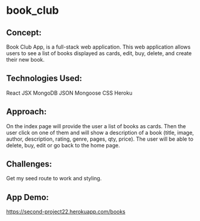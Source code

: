 # book_club

## Concept: 
Book Club App, is a full-stack web application. This web application allows users to see a list of books displayed as cards, edit, buy, delete, and create their new book.

## Technologies Used: 
React 
JSX 
MongoDB 
JSON 
Mongoose 
CSS 
Heroku

## Approach: 
On the index page will provide the user a list of books as cards. Then the user click on one of them and will show a description of a book (title, image, author, description, rating, genre, pages, qty, price). The user will be able to delete, buy, edit or go back to the home page.

## Challenges:
Get my seed route to work and styling. 

## App Demo:
https://second-project22.herokuapp.com/books 